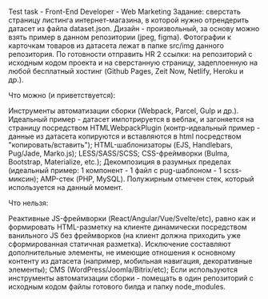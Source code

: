 Test task - Front-End Developer - Web Marketing
Задание: сверстать страницу листинга интернет-магазина, в которой нужно отрендерить датасет из файла dataset.json. Дизайн - произвольный, за основу можно взять пример в данном репозитории (jpeg, figma). Фотографии к карточкам товаров из датасета лежат в папке src/img данного репозитория. По готовности отправить HR 2 ссылки: на репозиторий с исходным кодом проекта и на сверстанную страницу, задеплоенную на любой бесплатный хостинг (Github Pages, Zeit Now, Netlify, Heroku и др.).

Что можно (и приветствуется):

Инструменты автоматизации сборки (Webpack, Parcel, Gulp и др.). Идеальный пример - датасет импотрируется в вебпак, и загоняется на страницу посредством HTMLWebpackPlugin (контр-идеальный пример - данные из датасета копируются и вставляются в html посредством "копировать/вставить");
HTML-шаблонизаторы (EJS, Handlebars, Pug/Jade, Marko.js);
LESS/SASS/SCSS;
CSS-фреймворки (Bulma, Bootstrap, Materialize, etc.);
Декомпозиция в разумных пределах (идеальный пример: 1 компонент - 1 файл с pug-шаблоном - 1 scss-миксин);
AMP-стек (PHP, MySQL).
Полужирным отмечен стек, который используется на данный момент.

Что нельзя:

Реактивные JS-фреймворки (React/Angular/Vue/Svelte/etc), равно как и формировать HTML-разметку на клиенте динамически посредством ванильного JS без фреймворков (на клиент должна приходить уже сформированная статичная разметка). Исключение составляют дополнительные элементы, не имеющие отношения к основному контенту из датасета (например, мобильная навигация, декоративные элементы);
CMS (WordPress/Joomla/Bitrix/etc);
Если используются инструменты автоматизации сборки - помещать в один репозиторий с исходным кодом файлы готового билда и папку node_modules.
